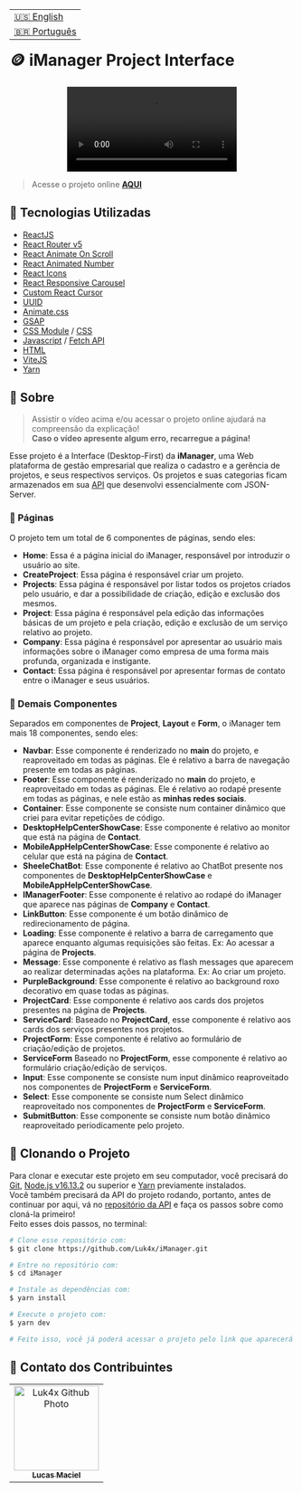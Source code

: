 <table align="right">
  <tr>
    <td>
      <a href="readme-en.md">🇺🇸 English</a>
    </td>
  </tr>
  <tr>
    <td>
      <a href="README.md">🇧🇷 Português</a>
    </td>
  </tr>
</table>
<br>

# 🪙 iManager Project Interface

<p align="center">
  <video src="https://user-images.githubusercontent.com/86276393/193448357-c566da3f-dc11-4cc6-b9bb-c28579e27168.mp4">
</p>

> Acesse o projeto online **[AQUI](https://luk4x-imanager.netlify.app/)**

## 🚀 Tecnologias Utilizadas

-   [ReactJS](https://pt-br.reactjs.org)
-   [React Router v5](https://v5.reactrouter.com/web/guides/quick-start)
-   [React Animate On Scroll](https://www.npmjs.com/package/react-animate-on-scroll)
-   [React Animated Number](https://yarnpkg.com/package/react-animated-number)
-   [React Icons](https://react-icons.github.io/react-icons/)
-   [React Responsive Carousel](https://yarnpkg.com/package/react-responsive-carousel)
-   [Custom React Cursor](https://ajmnz.github.io/custom-cursor-react/)
-   [UUID](https://www.uuidgenerator.net/)
-   [Animate.css](https://animate.style/)
-   [GSAP](https://greensock.com/docs/v3/Installation)
-   [CSS Module](https://github.com/css-modules/css-modules) / [CSS](https://developer.mozilla.org/en-US/docs/Web/CSS)
-   [Javascript](https://developer.mozilla.org/en-US/docs/Web/JavaScript) / [Fetch API](https://developer.mozilla.org/en-US/docs/Web/API/Fetch_API)
-   [HTML](https://developer.mozilla.org/en-US/docs/Web/HTML)
-   [ViteJS](https://vitejs.dev/)
-   [Yarn](https://yarnpkg.com/)

## 📝 Sobre

> Assistir o vídeo acima e/ou acessar o projeto online ajudará na compreensão da explicação!<br>
> **Caso o vídeo apresente algum erro, recarregue a página!**

Esse projeto é a Interface (Desktop-First) da **iManager**, uma Web plataforma de gestão empresarial que realiza o cadastro e a gerência de projetos, e seus respectivos serviços. Os projetos e suas categorias ficam armazenados em sua [API](https://github.com/Luk4x/iManager-json-server) que desenvolvi essencialmente com JSON-Server.

### 📄 Páginas

O projeto tem um total de 6 componentes de páginas, sendo eles:

  - **Home**: Essa é a página inicial do iManager, responsável por introduzir o usuário ao site.
  - **CreateProject**: Essa página é responsável criar um projeto.
  - **Projects**: Essa página é responsável por listar todos os projetos criados pelo usuário, e dar a possibilidade de criação, edição e exclusão dos mesmos.
  - **Project**: Essa página é responsável pela edição das informações básicas de um projeto e pela criação, edição e exclusão de um serviço relativo ao projeto.
  - **Company**: Essa página é responsável por apresentar ao usuário mais informações sobre o iManager como empresa de uma forma mais profunda, organizada e instigante.
  - **Contact**: Essa página é responsável por apresentar formas de contato entre o iManager e seus usuários.

### 📑 Demais Componentes
  
Separados em componentes de **Project**, **Layout** e **Form**, o iManager tem mais 18 componentes, sendo eles:
  
  - **Navbar**: Esse componente é renderizado no **main** do projeto, e reaproveitado em todas as páginas. Ele é relativo a barra de navegação presente em todas as páginas.
  - **Footer**: Esse componente é renderizado no **main** do projeto, e reaproveitado em todas as páginas. Ele é relativo ao rodapé presente em todas as páginas, e nele estão as **minhas redes sociais**.
  - **Container**: Esse componente se consiste num container dinâmico que criei para evitar repetições de código.
  - **DesktopHelpCenterShowCase**: Esse componente é relativo ao monitor que está na página de **Contact**.
  - **MobileAppHelpCenterShowCase**: Esse componente é relativo ao celular que está na página de **Contact**.
  - **SheeleChatBot**: Esse componente é relativo ao ChatBot presente nos componentes de **DesktopHelpCenterShowCase** e **MobileAppHelpCenterShowCase**.
  - **IManagerFooter**: Esse componente é relativo ao rodapé do iManager que aparece nas páginas de **Company** e **Contact**.
  - **LinkButton**: Esse componente é um botão dinâmico de redirecionamento de página.
  - **Loading**: Esse componente é relativo a barra de carregamento que aparece enquanto algumas requisições são feitas. Ex: Ao acessar a página de **Projects**.
  - **Message**: Esse componente é relativo as flash messages que aparecem ao realizar determinadas ações na plataforma. Ex: Ao criar um projeto.
  - **PurpleBackground**: Esse componente é relativo ao background roxo decorativo em quase todas as páginas.
  - **ProjectCard**: Esse componente é relativo aos cards dos projetos presentes na página de **Projects**.
  - **ServiceCard**: Baseado no **ProjectCard**, esse componente é relativo aos cards dos serviços presentes nos projetos.
  - **ProjectForm**: Esse componente é relativo ao formulário de criação/edição de projetos.
  - **ServiceForm** Baseado no **ProjectForm**, esse componente é relativo ao formulário criação/edição de serviços.
  - **Input**: Esse componente se consiste num input dinâmico reaproveitado nos componentes de **ProjectForm** e **ServiceForm**.
  - **Select**: Esse componente se consiste num Select dinâmico reaproveitado nos componentes de **ProjectForm** e **ServiceForm**.
  - **SubmitButton**: Esse componente se consiste num botão dinâmico reaproveitado periodicamente pelo projeto.
  
## 📖 Clonando o Projeto

Para clonar e executar este projeto em seu computador, você precisará do [Git](https://git-scm.com/), [Node.js v16.13.2](https://nodejs.org/en/) ou superior e [Yarn](https://yarnpkg.com/) previamente instalados.<br>
Você também precisará da API do projeto rodando, portanto, antes de continuar por aqui, vá no [repositório da API](https://github.com/Luk4x/iManager-json-server) e faça os passos sobre como cloná-la primeiro!<br>
Feito esses dois passos, no terminal:

```bash
# Clone esse repositório com:
$ git clone https://github.com/Luk4x/iManager.git

# Entre no repositório com:
$ cd iManager

# Instale as dependências com:
$ yarn install

# Execute o projeto com:
$ yarn dev

# Feito isso, você já poderá acessar o projeto pelo link que aparecerá no terminal! (algo como http://127.0.0.1:5173/ ou http://localhost:5173/)
```

## 🤝 Contato dos Contribuintes

<table>
  <tr>
    <td align="center">
      <a href="https://www.linkedin.com/in/lucasmacielf/">
        <img src="https://avatars.githubusercontent.com/Luk4x" width="150px;" alt="Luk4x Github Photo"/><br>
        <sub>
          <b>Lucas Maciel</b>
        </sub>
      </a>
    </td>
  </tr>
</table>
